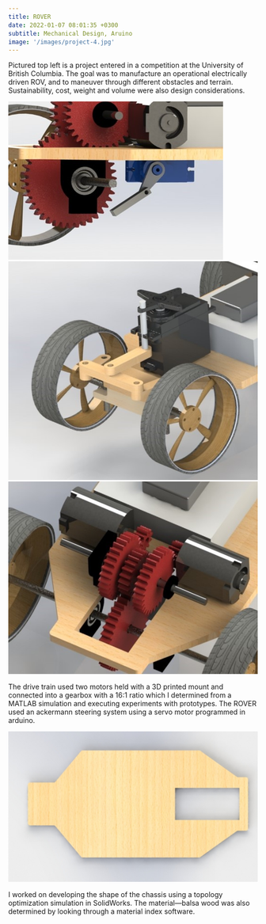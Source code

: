 ```yaml
---
title: ROVER
date: 2022-01-07 08:01:35 +0300
subtitle: Mechanical Design, Aruino
image: '/images/project-4.jpg'
---
```


Pictured top left is a project entered in a competition at the University of British Columbia. The goal was to manufacture an operational electrically driven ROV, and to maneuver through different obstacles and terrain. Sustainability, cost, weight and volume were also design considerations. 

<div class="gallery-box">
  <div class="gallery">
    <img src="/images/roverbraking.jpg" loading="lazy" alt="Project">
    <img src="/images/roversteering.jpg" loading="lazy" alt="Project">
    <img src="/images/rovertransmission.jpg" loading="lazy" alt="Project">
  </div>
  <em> <a href="https://unsplash.com/" target="_blank"></a></em>
</div>

The drive train used two motors held with a 3D printed mount and connected into a gearbox with a 16:1 ratio which I determined from a MATLAB simulation and executing experiments with prototypes. The ROVER used an ackermann steering system using a servo motor programmed in arduino. 

<div class="gallery-box">
  <div class="gallery">
    <img src="/images/chassis.jpg" loading="lazy" alt="Project">
  </div>
</div>

I worked on developing the shape of the chassis using a topology optimization simulation in SolidWorks. The material—balsa wood was also determined by looking through a material index software.